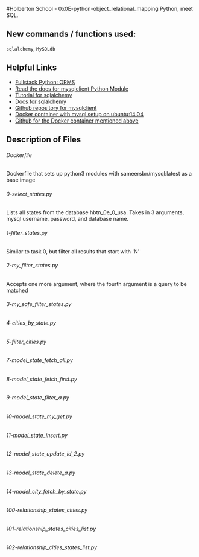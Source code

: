 #Holberton School - 0x0E-python-object_relational_mapping
Python, meet SQL. 

## New commands / functions used:
``sqlalchemy``, ``MySQLdb``

## Helpful Links
* [Fullstack Python: ORMS](https://www.fullstackpython.com/object-relational-mappers-orms.html)
* [Read the docs for mysqlclient Python Module](https://mysqlclient.readthedocs.io/en/latest/index.html)
* [Tutorial for sqlalchemy](http://docs.sqlalchemy.org/en/latest/orm/tutorial.html)
* [Docs for sqlalchemy](http://docs.sqlalchemy.org)
* [Github repository for mysqlclient](https://github.com/PyMySQL/mysqlclient-python)
* [Docker container with mysql setup on ubuntu:14.04](https://hub.docker.com/r/sameersbn/mysql/#creating-user-and-database-at-launch)
* [Github for the Docker container mentioned above](https://github.com/sameersbn/docker-mysql)

## Description of Files
<h6>Dockerfile</h6>
Dockerfile that sets up python3 modules with sameersbn/mysql:latest as a base image

<h6>0-select_states.py</h6>
Lists all states from the database hbtn_0e_0_usa. Takes in 3 arguments, mysql username, password, and database name.

<h6>1-filter_states.py</h6>
Similar to task 0, but filter all results that start with 'N'

<h6>2-my_filter_states.py</h6>
Accepts one more argument, where the fourth argument is a query to be matched

<h6>3-my_safe_filter_states.py</h6>

<h6>4-cities_by_state.py</h6>

<h6>5-filter_cities.py</h6>

<h6>7-model_state_fetch_all.py</h6>

<h6>8-model_state_fetch_first.py</h6>

<h6>9-model_state_filter_a.py</h6>

<h6>10-model_state_my_get.py</h6>

<h6>11-model_state_insert.py</h6>

<h6>12-model_state_update_id_2.py</h6>

<h6>13-model_state_delete_a.py</h6>

<h6>14-model_city_fetch_by_state.py</h6>

<h6>100-relationship_states_cities.py</h6>

<h6>101-relationship_states_cities_list.py</h6>

<h6>102-relationship_cities_states_list.py</h6>

